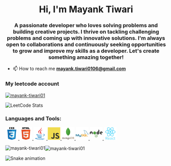 <h1 align="center">Hi, I'm Mayank Tiwari</h1>
<h3 align="center">A passionate developer who loves solving problems and building creative projects. I thrive on tackling challenging problems and coming up with innovative solutions. I'm always open to collaborations and continuously seeking opportunities to grow and improve my skills as a developer. Let's create something amazing together!</h3>

- 📫 How to reach me **mayank.tiwari0106@gmail.com**

<h3 align="left">My leetcode account</h3>
<p align="left">
<a href="https://www.leetcode.com/mayank-tiwari01" target="blank"><img align="center" src="https://raw.githubusercontent.com/rahuldkjain/github-profile-readme-generator/master/src/images/icons/Social/leet-code.svg" alt="mayank-tiwari01" height="30" width="40" /></a>
</p>

  
![LeetCode Stats](https://leetcard.jacoblin.cool/Mayank-Tiwari01?theme=light&font=Harmattan&ext=heatmap)



<h3 align="left">Languages and Tools:</h3>
<p align="left"> <a href="https://www.w3schools.com/css/" target="_blank" rel="noreferrer"> <img src="https://raw.githubusercontent.com/devicons/devicon/master/icons/css3/css3-original-wordmark.svg" alt="css3" width="40" height="40"/> </a> <a href="https://www.w3.org/html/" target="_blank" rel="noreferrer"> <img src="https://raw.githubusercontent.com/devicons/devicon/master/icons/html5/html5-original-wordmark.svg" alt="html5" width="40" height="40"/> </a> <a href="https://www.java.com" target="_blank" rel="noreferrer"> <img src="https://raw.githubusercontent.com/devicons/devicon/master/icons/java/java-original.svg" alt="java" width="40" height="40"/> </a> <a href="https://developer.mozilla.org/en-US/docs/Web/JavaScript" target="_blank" rel="noreferrer"> <img src="https://raw.githubusercontent.com/devicons/devicon/master/icons/javascript/javascript-original.svg" alt="javascript" width="40" height="40"/> </a> <a href="https://www.mongodb.com/" target="_blank" rel="noreferrer"> <img src="https://raw.githubusercontent.com/devicons/devicon/master/icons/mongodb/mongodb-original-wordmark.svg" alt="mongodb" width="40" height="40"/> </a> <a href="https://www.mysql.com/" target="_blank" rel="noreferrer"> <img src="https://raw.githubusercontent.com/devicons/devicon/master/icons/mysql/mysql-original-wordmark.svg" alt="mysql" width="40" height="40"/> </a> <a href="https://nodejs.org" target="_blank" rel="noreferrer"> <img src="https://raw.githubusercontent.com/devicons/devicon/master/icons/nodejs/nodejs-original-wordmark.svg" alt="nodejs" width="40" height="40"/> </a> <a href="https://reactjs.org/" target="_blank" rel="noreferrer"> <img src="https://raw.githubusercontent.com/devicons/devicon/master/icons/react/react-original-wordmark.svg" alt="react" width="40" height="40"/> </a> </p>

<p><img align="left" src="https://github-readme-stats.vercel.app/api/top-langs?username=mayank-tiwari01&show_icons=true&locale=en&layout=compact" alt="mayank-tiwari01" /></p>
<p><img align="center" src="https://github-readme-streak-stats.herokuapp.com/?user=mayank-tiwari01&" alt="mayank-tiwari01" /></p>

<img src="https://raw.githubusercontent.com/Mayank-Tiwari01/Mayank-Tiwari01/output/snake.svg" alt="Snake animation" />

###
